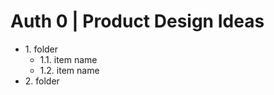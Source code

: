 # Auth 0 | Product Design Ideas

* 1\. folder 
    * 1.1\. item name
    * 1.2\. item name
* 2\. folder 
